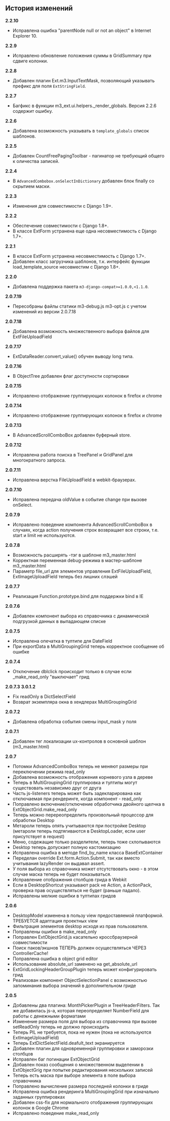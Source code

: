 ## История изменений

**2.2.10**
- Исправлена ошибка "parentNode null or not an object" в Internet Explorer 10.

**2.2.9**
- Исправлено обновление положения суммы в GridSummary при сдвиге колонки.

**2.2.8**
- Добавлен плагин Ext.m3.InputTextMask, позволяющий указывать префикс для поля
  ``ExtStringField``.

**2.2.7**
- Багфикс в функции m3_ext.ui.helpers._render_globals. Версия 2.2.6 содержит
  ошибку.

**2.2.6**
- Добавлена возможность указывать в ``template_globals`` список шаблонов.

**2.2.5**
- Добавлен CountFreePagingToolbar - пагинатор не требующий общего к
оличества записей.

**2.2.4**
- В ``AdvancedCombobox.onSelectInDictionary`` добавлен блок finally со скрытием маски.

**2.2.3**
- Изменения для совместимости с Django 1.9+.

**2.2.2**
- Обеспечение совместимости с Django 1.8+.
- В классе ExtForm устранена еще одна несовместимость с Django 1.7+.

**2.2.1**
- В классе ExtForm устранена несовместимость с Django 1.7+.
- Добавлен класс загрузчика шаблонов, т.к. интерфейс функции
  load_template_source несовместим с Django 1.8+.

**2.2.0**
- Добавлена поддержка пакета `m3-django-compat>=1.0.0,<1.1.0`.

**2.0.7.19**
- Пересобраны файлы статики m3-debug.js m3-opt.js с учетом изменений из версии 2.0.7.18

**2.0.7.18**
- Добавлена возможность множественного выбора файлов для ExtFileUploadField

**2.0.7.17**
- ExtDataReader.convert_value() обучен выводу long типа.

**2.0.7.16**
- В ObjectTree добавлен флаг доступности сортировки

**2.0.7.15**
- Исправлено отображение группирующих колонок в firefox и chrome

**2.0.7.14**
- Исправлено отображение группирующих колонок в firefox и chrome

**2.0.7.13**
- В AdvancedScrollComboBox добавлен буферный store.

**2.0.7.12**
- Исправлена работа поиска в TreePanel и GridPanel для многократного запроса.

**2.0.7.11**
- Исправлена верстка FileUploadField в webkit-браузерах.

**2.0.7.10**
- Исправлена передача oldValue в событие change при вызове onSelect.

**2.0.7.9**
- Исправлено поведение компонента AdvancedScrollComboBox в случаях, когда action получения строк возвращает все строки, т.е. start и limit не используются.

**2.0.7.8**
- Возможность расширять <meta>-тэг в шаблоне m3_master.html
- Корректная переменная debug-режима в мастер-шаблоне m3_master.html
- Параметр file_url для элементов управления ExtFileUploadField, ExtImageUploadField теперь без лишних слэшей

**2.0.7.7**
- Реализация Function.prototype.bind для поддержки bind в IE

**2.0.7.6**
- Добавлен компонент выбора из справочника с динамической подгрузкой данных в выпадающем списке

**2.0.7.5**
- Исправлена опечатка в тултипе для DateField
- При exportData в MultiGroupingGrid теперь корректное сообщение об ошибке

**2.0.7.4**
- Отключение dblclick происходит только в случае если _make_read_only "выключает" грид

**2.0.7.3**
**3.0.1.2**

- Fix readOnly в DictSelectField
- Возврат экземпляра окна в хендлерах MultiGroupingGrid

**2.0.7.2**
- Добавлена обработка события смены input_mask у поля

**2.0.7.1**
- Добавлен тег локализации ux-контролов в основной шаблон (m3_master.html)

**2.0.7**

- Потомки AdvancedComboBox теперь не меняют размеры при переключении режима read_only
- Добавлена возможность отображения корневого узла в дереве
- Теперь в MultiGroupingGrid группировка и тултипы могут существовать независимо друг от друга
- Часть js-listeners теперь может быть задекларирована как отключаемая при рендеринге, когда компонент - read_only
- Поправлено включение/отключение обработчика двойного щелчка в ExtObjectGrid.make_read_only
- Теперь можно перереопределить произвольный процессор для обработки Desktop
- Метароли теперь опять учитываются при постройке Desktop (метароли теперь подтягиваются в DesktopLoader, если user присутствует в request)
- Меню, содежащие только разделители, теперь тоже схлопываются
- Desktop теперь допускает полную кастомизацию
- Исправлена ошибка в методе find_by_name класса BaseExtContainer
- Переделан override Ext.form.Action.Submit, так как вместо учитывания lazyRender он выдавал assert.
- У поля выбора из справочника может отсутствовать окно - в этом случае маска теперь не будет показываться.
- Исправление отображения столбцов грида в Webkit
- Если в DesktopShortcut указывают pack не Action, а ActionPack, проверка прав осуществляться не будет (раньше падало).
- Исправлены мелкие ошибки в тултипах гридов

**2.0.6**

- DesktopModel изменена в пользу view предоставяемой платформой. ТРЕБУЕТСЯ адаптация проектных view
- Фильтрация элементов desktop исходя из прав пользователя.
- Поправлены ошибки в make_read_only
- Поправлен ExtObjectGrid.js касательно кроссбраузерной совместимости
- Поиск паков/экшнов ТЕПЕРЬ должен осуществляться ЧЕРЕЗ ControllerCache!
- Поправлена ошибка в object grid editor
- Использование absolute_url заменено на get_absolute_url
- ExtGridLockingHeaderGroupPlugin теперь может конфигурировать грид
- Реализован компонент ObjectSelectionPanel с возможностью запоминания выбора значений в дополнительном гриде

**2.0.5**

- Добавлены два плагина: MonthPickerPlugin и TreeHeaderFilters. Так же добавилась js-а, которая переопределяет NumberField для работы с денежными форматами
- Изменение размера поля для выбора из справочника при вызове setReadOnly теперь не должно происходить
- Теперь PIL не требуется, пока не нужен (пока не используются ExtImageUploadField)
- Теперь ExtDictSelectField.deafult_text экранируется
- Добавлен плагин для одновременнрй группировки и заморозки столбцов
- Исправлен баг погинации ExtObjectGrid
- Добавлен показ сообщения о множественном выделении в ExtObjectGrig при попытке редактирования нескольких записей
- Теперь есть маска при выборе элемента в поле выбора справочника
- Поправлено вычисление размера последней колонки в гриде
- Исправлена ошибка рендеринга MultiGroupingGrid при изначально заданных группировках
- Добавлен css-fix для нормального отображения группирующих колонок в Google Chrome
- Исправлено поведение make_read_only


